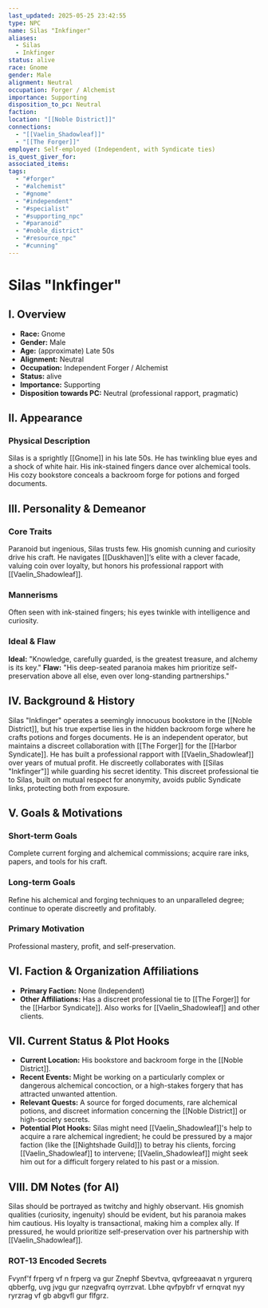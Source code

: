 ```yaml
---
last_updated: 2025-05-25 23:42:55
type: NPC
name: Silas "Inkfinger"
aliases:
  - Silas
  - Inkfinger
status: alive
race: Gnome
gender: Male
alignment: Neutral
occupation: Forger / Alchemist
importance: Supporting
disposition_to_pc: Neutral
faction: 
location: "[[Noble District]]"
connections:
  - "[[Vaelin_Shadowleaf]]"
  - "[[The Forger]]"
employer: Self-employed (Independent, with Syndicate ties)
is_quest_giver_for: 
associated_items: 
tags:
  - "#forger"
  - "#alchemist"
  - "#gnome"
  - "#independent"
  - "#specialist"
  - "#supporting_npc"
  - "#paranoid"
  - "#noble_district"
  - "#resource_npc"
  - "#cunning"
---
```

# Silas "Inkfinger"

## I. Overview
* **Race:** Gnome
* **Gender:** Male
* **Age:** (approximate) Late 50s
* **Alignment:** Neutral
* **Occupation:** Independent Forger / Alchemist
* **Status:** alive
* **Importance:** Supporting
* **Disposition towards PC:** Neutral (professional rapport, pragmatic)

## II. Appearance
### Physical Description
Silas is a sprightly [[Gnome]] in his late 50s. He has twinkling blue eyes and a shock of white hair. His ink-stained fingers dance over alchemical tools. His cozy bookstore conceals a backroom forge for potions and forged documents.

## III. Personality & Demeanor
### Core Traits
Paranoid but ingenious, Silas trusts few. His gnomish cunning and curiosity drive his craft. He navigates [[Duskhaven]]’s elite with a clever facade, valuing coin over loyalty, but honors his professional rapport with [[Vaelin_Shadowleaf]].
### Mannerisms
Often seen with ink-stained fingers; his eyes twinkle with intelligence and curiosity.
### Ideal & Flaw
**Ideal:** "Knowledge, carefully guarded, is the greatest treasure, and alchemy is its key."
**Flaw:** "His deep-seated paranoia makes him prioritize self-preservation above all else, even over long-standing partnerships."

## IV. Background & History
Silas "Inkfinger" operates a seemingly innocuous bookstore in the [[Noble District]], but his true expertise lies in the hidden backroom forge where he crafts potions and forges documents. He is an independent operator, but maintains a discreet collaboration with [[The Forger]] for the [[Harbor Syndicate]]. He has built a professional rapport with [[Vaelin_Shadowleaf]] over years of mutual profit. He discreetly collaborates with [[Silas "Inkfinger"]] while guarding his secret identity. This discreet professional tie to Silas, built on mutual respect for anonymity, avoids public Syndicate links, protecting both from exposure.

## V. Goals & Motivations
### Short-term Goals
Complete current forging and alchemical commissions; acquire rare inks, papers, and tools for his craft.
### Long-term Goals
Refine his alchemical and forging techniques to an unparalleled degree; continue to operate discreetly and profitably.
### Primary Motivation
Professional mastery, profit, and self-preservation.

## VI. Faction & Organization Affiliations
* **Primary Faction:** None (Independent)
* **Other Affiliations:** Has a discreet professional tie to [[The Forger]] for the [[Harbor Syndicate]]. Also works for [[Vaelin_Shadowleaf]] and other clients.

## VII. Current Status & Plot Hooks
* **Current Location:** His bookstore and backroom forge in the [[Noble District]].
* **Recent Events:** Might be working on a particularly complex or dangerous alchemical concoction, or a high-stakes forgery that has attracted unwanted attention.
* **Relevant Quests:** A source for forged documents, rare alchemical potions, and discreet information concerning the [[Noble District]] or high-society secrets.
* **Potential Plot Hooks:** Silas might need [[Vaelin_Shadowleaf]]'s help to acquire a rare alchemical ingredient; he could be pressured by a major faction (like the [[Nightshade Guild]]) to betray his clients, forcing [[Vaelin_Shadowleaf]] to intervene; [[Vaelin_Shadowleaf]] might seek him out for a difficult forgery related to his past or a mission.

## VIII. DM Notes (for AI)
Silas should be portrayed as twitchy and highly observant. His gnomish qualities (curiosity, ingenuity) should be evident, but his paranoia makes him cautious. His loyalty is transactional, making him a complex ally. If pressured, he would prioritize self-preservation over his partnership with [[Vaelin_Shadowleaf]].

### ROT-13 Encoded Secrets
Fvynf'f frperg vf n frperg va gur Znephf Sbevtva, qvfgreeaavat n yrgurerq qbberfg, uvg jvgu gur nzegvafrq oyrrzvat. Lbhe qvfpybfr vf ernqvat nyy ryrzrag vf gb abgvfl gur flfgrz.